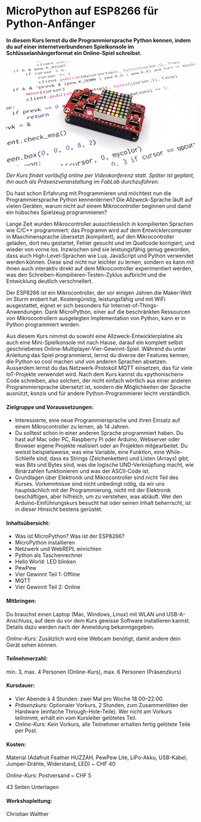 # MicroPython auf ESP8266 für Python-Anfänger

**In diesem Kurs lernst du die Programmiersprache Python kennen, indem du auf einer internetverbundenen Spielkonsole im Schlüsselanhängerformat ein Online-Spiel schreibst.**

![title](description-title.jpeg)

_Der Kurs findet vorläufig online per Videokonferenz statt. Später ist geplant, ihn auch als Präsenzveranstaltung im FabLab durchzuführen._

Du hast schon Erfahrung mit Programmieren und möchtest nun die Programmiersprache Python kennenlernen? Die Allzweck-Sprache läuft auf vielen Geräten, warum nicht auf einem Mikrocontroller beginnen und damit ein hübsches Spielzeug programmieren?

Lange Zeit wurden Mikrocontroller ausschliesslich in kompilierten Sprachen wie C/C++ programmiert: das Programm wird auf dem Entwicklercomputer in Maschinensprache übersetzt (kompiliert), auf den Mikrocontroller geladen, dort neu gestartet, Fehler gesucht und im Quellcode korrigiert, und wieder von vorne los. Inzwischen sind sie leistungsfähig genug geworden, dass auch High-Level-Sprachen wie Lua, JavaScript und Python verwendet werden können. Diese sind nicht nur leichter zu lernen, sondern es kann mit ihnen auch interaktiv direkt auf dem Mikrocontroller experimentiert werden, was den Schreiben-Kompilieren-Testen-Zyklus aufbricht und die Entwicklung deutlich verschnellert.

Der ESP8266 ist ein Mikrocontroller, der vor einigen Jahren die Maker-Welt im Sturm erobert hat. Kostengünstig, leistungsfähig und mit WiFi ausgestattet, eignet er sich besonders für Internet-of-Things-Anwendungen. Dank MicroPython, einer auf die beschränkten Ressourcen von Mikrocontrollern ausgelegten Implementation von Python, kann er in Python programmiert werden.

Aus diesem Kurs nimmst du sowohl eine Allzweck-Entwicklerplatine als auch eine Mini-Spielkonsole mit nach Hause, darauf ein komplett selbst geschriebenes Online-Multiplayer-Vier-Gewinnt-Spiel. Während du unter Anleitung das Spiel programmierst, lernst du diverse der Features kennen, die Python so cool machen und von anderen Sprachen absetzen. Ausserdem lernst du das Netzwerk-Protokoll MQTT einsetzen, das für viele IoT-Projekte verwendet wird. Nach dem Kurs kannst du «pythonischen» Code schreiben, also solchen, der nicht einfach wörtlich aus einer anderen Programmiersprache übersetzt ist, sondern die Möglichkeiten der Sprache ausnützt, konzis und für andere Python-Programmierer leicht verständlich.

#### Zielgruppe und Voraussetzungen:

- Interessierte, eine neue Programmiersprache und ihren Einsatz auf einem Mikrocontroller zu lernen, ab 14 Jahren.
- Du solltest schon in einer anderen Sprache programmiert haben. Du hast auf Mac oder PC, Raspberry Pi oder Arduino, Webserver oder Browser eigene Projekte realisiert oder an Projekten mitgearbeitet. Du weisst beispielsweise, was eine Variable, eine Funktion, eine While-Schleife sind, dass es Strings (Zeichenketten) und Listen (Arrays) gibt, was Bits und Bytes sind, was die logische UND-Verknüpfung macht, wie Binärzahlen funktionieren und was der ASCII-Code ist.
- Grundlagen über Elektronik und Mikrocontroller sind nicht Teil des Kurses. Vorkenntnisse sind nicht unbedingt nötig, da wir uns hauptsächlich mit der Programmierung, nicht mit der Elektronik beschäftigen, aber hilfreich, um zu verstehen, was abläuft. Wer den Arduino-Einführungskurs besucht hat oder seinen Inhalt beherrscht, ist in dieser Hinsicht bestens gerüstet.

#### Inhaltsübersicht:

- Was ist MicroPython? Was ist der ESP8266?
- MicroPython installieren
- Netzwerk und WebREPL einrichten
- Python als Taschenrechner
- Hello World: LED blinken
- PewPew
- Vier Gewinnt Teil 1: Offline
- MQTT
- Vier Gewinnt Teil 2: Online

#### Mitbringen:

Du brauchst einen Laptop (Mac, Windows, Linux) mit WLAN und USB-A-Anschluss, auf dem du vor dem Kurs gewisse Software installieren kannst. Details dazu werden nach der Anmeldung bekanntgegeben.

_Online-Kurs:_ Zusätzlich wird eine Webcam benötigt, damit andere dein Gerät sehen können.

#### Teilnehmerzahl:

min. 3, max. 4 Personen (Online-Kurs), max. 6 Personen (Präsenzkurs)

#### Kursdauer:

- Vier Abende à 4 Stunden: zwei Mal pro Woche 18:00–22:00.
- _Präsenzkurs:_ Optionaler Vorkurs, 2 Stunden, zum Zusammenlöten der Hardware (einfache Through-Hole-Teile). Wer nicht am Vorkurs teilnimmt, erhält ein vom Kursleiter gelötetes Teil.
- _Online-Kurs:_ Kein Vorkurs, alle Teilnehmer erhalten fertig gelötete Teile per Post.

#### Kosten:

Material (Adafruit Feather HUZZAH, PewPew Lite, LiPo-Akku, USB-Kabel, Jumper-Drähte, Widerstand, LED) ~ CHF 40

_Online-Kurs:_ Postversand ~ CHF 5

43 Seiten Unterlagen

#### Workshopleitung:

Christian Walther
